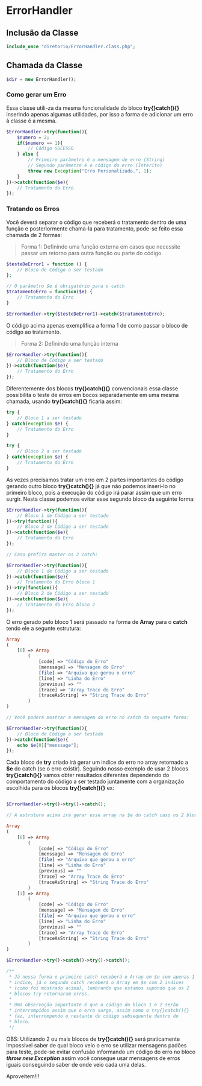 # ErrorHandler

## Inclusão da Classe

```php
include_once "diretorio/ErrorHandler.class.php";

```

## Chamada da Classe

```php
$dir = new ErrorHandler();
```

### Como gerar um Erro

Essa classe utili-za da mesma funcionalidade do bloco **try{}catch(){}** inserindo apenas algumas utilidades, por isso a forma de adicionar um erro à classe é a mesma.

```php
$ErrorHandler->try(function(){
    $numero = 2;
    if($numero == 1){
        // Código SUCESSO
    } else {
        // Primeiro parâmetro é a mensagem de erro (String)
        // Segundo parâmetro é o código do erro (Interito)
        throw new Exception("Erro Personalizado.", 1);
    }
})->catch(function($e){
    // Tratamento do Erro.
});
```

### Tratando os Erros

Você deverá separar o código que receberá o tratamento dentro de uma função e posteriormente chama-la para tratamento, pode-se feito essa chamada de 2 formas:

> Forma 1: Definindo uma função externa em casos que necessite passar um retorno para outra função ou parte do código.

```php
$testeDeError1 = function () {
    // Bloco de Código a ser testado
};

// O parâmetro $e é obrigatório para o catch
$tratamentoErro = function($e) {
    // Tratamento do Erro
}

$ErrorHandler->try($testeDeError1)->catch($tratamentoErro);
```

O código acima apenas exemplifica a forma 1 de como passar o bloco de código ao tratamento.

> Forma 2: Definindo uma função interna

```php
$ErrorHandler->try(function(){
    // Bloco de Código a ser testado
})->catch(function($e){
    // Tratamento do Erro
});
```

Diferentemente dos blocos **try{}catch(){}** convencionais essa classe possibilita o teste de erros em bocos separadamente em uma mesma chamada, usando **try{}catch(){}** ficaria assim:

```php
try {
    // Bloco 1 a ser testado
} catch(exception $e) {
    // Tratamento do Erro
}

try {
    // Bloco 2 a ser testado
} catch(exception $e) {
    // Tratamento do Erro
}
```

As vezes precisamos tratar um erro em 2 partes importantes do código gerando outro bloco **try{}catch(){}** já que não podemos inseri-lo no primeiro bloco, pois a execução do código irá parar assim que um erro surgir. Nesta classe podemos evitar esse segundo bloco da seguinte forma:

```php
$ErrorHandler->try(function(){
    // Bloco 1 de Código a ser testado
})->try(function(){
    // Bloco 2 de Código a ser testado
})->catch(function($e){
    // Tratamento do Erro
});

// Caso prefira manter os 2 catch:

$ErrorHandler->try(function(){
    // Bloco 1 de Código a ser testado
})->catch(function($e){
    // Tratamento do Erro bloco 1
})->try(function(){
    // Bloco 2 de Código a ser testado
})->catch(function($e){
    // Tratamento do Erro bloco 2
});
```
O erro gerado pelo bloco 1 será passado na forma de **Array** para o **catch** tendo ele a segunte estrutura:

```php
Array
(
    [0] => Array
        (
            [code] => "Código do Erro"
            [menssage] => "Mensagem do Erro"
            [file] => "Arquivo que gerou o erro"
            [line] => "Linha do Erro"
            [previous] => ""
            [trace] => "Array Trace do Erro"
            [traceAsString] => "String Trace do Erro"
        )
)

// Você poderá mostrar a mensagem do erro no catch da segunte forma:

$ErrorHandler->try(function(){
    // Bloco de Código a ser testado
})->catch(function($e){
    echo $e[0]["menssage"];
});
```

Cada bloco de **try** criado irá gerar um indice do erro no array retornado a **$e** do catch (se o erro existir). Seguindo nosso exemplo de usar 2 blocos **try{}catch(){}** vamos obter resultados diferentes dependendo do comportamento do código a ser testado juntamente com a organização escolhida para os blocos **try{}catch(){}** ex:

```php

$ErrorHandler->try()->try()->catch();

// A estrutura acima irá gerar esse array na $e do catch caso os 2 blocos tenham erros

Array
(
    [0] => Array
        (
            [code] => "Código do Erro"
            [menssage] => "Mensagem do Erro"
            [file] => "Arquivo que gerou o erro"
            [line] => "Linha do Erro"
            [previous] => ""
            [trace] => "Array Trace do Erro"
            [traceAsString] => "String Trace do Erro"
        )
    [1] => Array
        (
            [code] => "Código do Erro"
            [menssage] => "Mensagem do Erro"
            [file] => "Arquivo que gerou o erro"
            [line] => "Linha do Erro"
            [previous] => ""
            [trace] => "Array Trace do Erro"
            [traceAsString] => "String Trace do Erro"
        )
)

$ErrorHandler->try()->catch()->try()->catch();

/**
 * Já nessa forma o primeiro catch receberá o Array em $e com apenas 1
 * indice, já o segundo catch receberá o Array em $e com 2 indices
 * (como foi mostrado acima), lembrando que estamos supondo que os 2
 * blocos try retornaram erros.
 * 
 * Uma observação importante é que o código do bloco 1 e 2 serão
 * interrompidos assim que o erro surge, assim como o try{}catch(){}
 * faz, interrompendo o restante do código subsequente dentro do 
 * bloco.
 */
```

OBS: Utilizando 2 ou mais blocos de **try{}catch(){}** será praticamente impossivel saber de qual bloco veio o erro se utilizar mensagens padões para teste, pode-se evitar confusão informando um código do erro no bloco ***throw new Exception*** assim você consegue usar mensagens de erros iguais conseguindo saber de onde veio cada uma delas.

Aproveitem!!!
